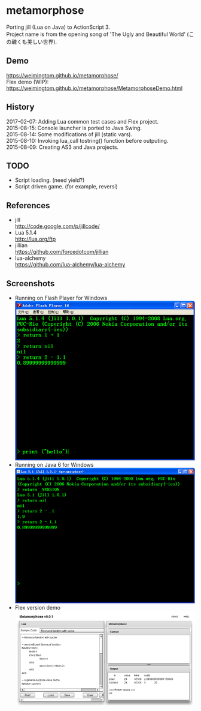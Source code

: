 ﻿# metamorphose
Porting jill (Lua on Java) to ActionScript 3.   
Project name is from the opening song of 'The Ugly and Beautiful World' (この醜くも美しい世界).   

## Demo  
https://weimingtom.github.io/metamorphose/  
Flex demo (WIP):  
https://weimingtom.github.io/metamorphose/MetamorphoseDemo.html  

## History  
2017-02-07: Adding Lua common test cases and Flex project.  
2015-08-15: Console launcher is ported to Java Swing.    
2015-08-14: Some modifications of jill (static vars).    
2015-08-10: Invoking lua_call tostring() function before outputing.    
2015-08-09: Creating AS3 and Java projects.  

## TODO    
* Script loading. (need yield?)      
* Script driven game. (for example, reversi)    

## References  
* jill  
http://code.google.com/p/jillcode/  
* Lua 5.1.4  
http://lua.org/ftp  
* jillian  
https://github.com/forcedotcom/jillian  
* lua-alchemy  
https://github.com/lua-alchemy/lua-alchemy  

## Screenshots  
* Running on Flash Player for Windows   
![Screenshot](/snapshot/launcher_001.png)  
* Running on Java 6 for Windows   
![Screenshot](/snapshot/launcher_002.png)    
* Flex version demo     
![Screenshot](/snapshot/flex_001.png)    
